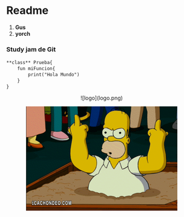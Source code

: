 # Readme

1. **Gus** 
2. **yorch**

### Study jam de Git 

	**class** Prueba{
		fun miFuncion{
			print("Hola Mundo")
		}
	}

<center>
![logo](logo.png)

![Putos](homero.gif)

</center>
